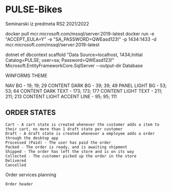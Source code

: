 # PULSE-Bikes

Seminarski iz predmeta RS2 2021/2022

docker pull mcr.microsoft.com/mssql/server:2019-latest
docker run -e "ACCEPT_EULA=Y" -e "SA_PASSWORD=QWEasd123!" -p 1434:1433 -d mcr.microsoft.com/mssql/server:2019-latest

dotnet ef dbcontext scaffold "Data Source=localhost, 1434;Initial Catalog=PULSE; user=sa; Password=QWEasd123!" Microsoft.EntityFrameworkCore.SqlServer --output-dir Database

WINFORMS THEME

NAV BG - 19; 19; 29
CONTENT DARK BG - 39; 39; 49
PANEL LIGHT BG - 53; 53; 64
CONTENT DARK TEXT - 173; 173; 177
CONTENT LIGHT TEXT - 211; 211; 213
CONTENT LIGHT ACCENT LINE - 95; 95; 111

## ORDER STATES

    Cart - A cart state is created whenever the customer adds a item to their cart, no more than 1 draft state per customer
    Draft - A draft state is created whenever a employee adds a order through the desktop app
    Processed (Paid) - The user has paid the order
    Packed - The order is ready, and is awaiting shipment
    Shipped - The order has left the store and is on its way
    Collected - The customer picked up the order in the store
    Delivered
    Cancelled

Order services planning

    Order header
